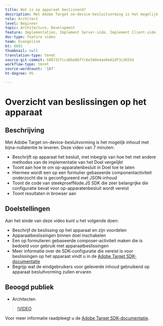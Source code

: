 ```yaml
---
title: Wat is op apparaat beslissend?
description: Met Adobe Target on-device-besluitvorming is het mogelijk inhoud met bijna-nullatentie te leveren. Bekijk deze video voor meer informatie over apparaatbeslissingen en hoe u deze kunt inschakelen.
role: Architect
level: Beginner
topic: Architecture, Development
feature: Implementation, Implement Server-side, Implement Client-side
doc-type: feature video
team: Evangelism
kt: 6691
thumbnail: null
translation-type: tm+mt
source-git-commit: b89732fcca0be8bffc6e580e4ae0e62df3c3655d
workflow-type: tm+mt
source-wordcount: '187'
ht-degree: 0%

---
```



# Overzicht van beslissingen op het apparaat

## Beschrijving

Met Adobe Target on-device-besluitvorming is het mogelijk inhoud met bijna-nullatentie te leveren. Deze video van 7 minuten:

* Beschrijft op apparaat het besluit, met inbegrip van hoe het met andere methodes van de implementatie van het Doel vergelijkt
* Toont aan hoe te om op-apparatenbesluit in Doel toe te laten
* Hiermee wordt een op een formulier gebaseerde componentactiviteit onderzocht die is geconfigureerd met JSON-inhoud
* Toont de code van steekproefNode.JS SDK die zeer belangrijke die configuratie bevat voor op-apparatenbesluit wordt vereist
* Toont resultaten in browser aan

## Doelstellingen

Aan het einde van deze video kunt u het volgende doen:

* Beschrijf de beslissing op het apparaat en zijn voordelen
* Apparaatbeslissingen binnen doel inschakelen
* Een op formulieren gebaseerde composer-activiteit maken die is bedoeld voor gebruik met apparaatbeslissingen
* Meer informatie over de SDK-configuratie die vereist is voor beslissingen op het apparaat vindt u in de [Adobe Target SDK-documentatie](https://adobetarget-sdks.gitbook.io/docs/on-device-decisioning/introduction-to-on-device-decisioning)
* Begrijp wat de eindgebruikers voor geleverde inhoud gebruikend op apparaat besluitvorming zullen ervaren

## Beoogd publiek

* Architecten

>[!VIDEO](https://video.tv.adobe.com/v/329032/?quality=12)

Voor meer informatie raadpleegt u de [Adobe Target SDK-documentatie](https://adobetarget-sdks.gitbook.io/docs/on-device-decisioning/introduction-to-on-device-decisioning).